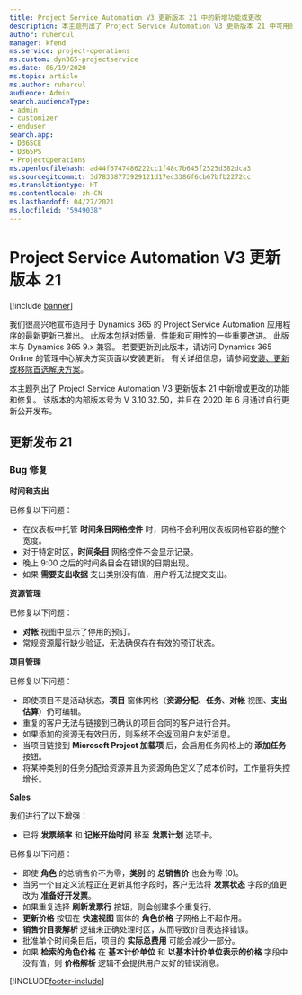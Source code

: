 ```yaml
---
title: Project Service Automation V3 更新版本 21 中的新增功能或更改
description: 本主题列出了 Project Service Automation V3 更新版本 21 中可用的功能和修复。
author: ruhercul
manager: kfend
ms.service: project-operations
ms.custom: dyn365-projectservice
ms.date: 06/19/2020
ms.topic: article
ms.author: ruhercul
audience: Admin
search.audienceType:
- admin
- customizer
- enduser
search.app:
- D365CE
- D365PS
- ProjectOperations
ms.openlocfilehash: ad44f6747486222cc1f48c7b645f2525d382dca3
ms.sourcegitcommit: 3d78338773929121d17ec3386f6cb67bfb2272cc
ms.translationtype: HT
ms.contentlocale: zh-CN
ms.lasthandoff: 04/27/2021
ms.locfileid: "5949038"
---
```

# <a name="project-service-automation-update-release-21-v3"></a>Project Service Automation V3 更新版本 21

[!include [banner](../includes/psa-now-project-operations.md)]

我们很高兴地宣布适用于 Dynamics 365 的 Project Service Automation 应用程序的最新更新已推出。 此版本包括对质量、性能和可用性的一些重要改进。 此版本与 Dynamics 365 9.x 兼容。 若要更新到此版本，请访问 Dynamics 365 Online 的管理中心解决方案页面以安装更新。 有关详细信息，请参阅[安装、更新或移除首选解决方案](/power-platform/admin/install-remove-preferred-solution)。

本主题列出了 Project Service Automation V3 更新版本 21 中新增或更改的功能和修复。 该版本的内部版本号为 V 3.10.32.50，并且在 2020 年 6 月通过自行更新公开发布。

## <a name="update-release-21"></a>更新发布 21

### <a name="bug-fixes"></a>Bug 修复

**时间和支出**

已修复以下问题：

- 在仪表板中托管 **时间条目网格控件** 时，网格不会利用仪表板网格容器的整个宽度。
- 对于特定时区，**时间条目** 网格控件不会显示记录。
- 晚上 9:00 之后的时间条目会在错误的日期出现。
- 如果 **需要支出收据** 支出类别没有值，用户将无法提交支出。

**资源管理**

已修复以下问题：

- **对帐** 视图中显示了停用的预订。
- 常规资源履行缺少验证，无法确保存在有效的预订状态。

**项目管理**

已修复以下问题：

- 即使项目不是活动状态，**项目** 窗体网格（**资源分配**、**任务**、**对帐** 视图、**支出估算**）仍可编辑。
- 重复的客户无法与链接到已确认的项目合同的客户进行合并。
- 如果添加的资源无有效日历，则系统不会返回用户友好消息。
- 当项目链接到 **Microsoft Project 加载项** 后，会启用任务网格上的 **添加任务** 按钮。
- 将某种类别的任务分配给资源并且为资源角色定义了成本价时，工作量将失控增长。

**Sales**

我们进行了以下增强：

- 已将 **发票频率** 和 **记帐开始时间** 移至 **发票计划** 选项卡。

已修复以下问题：

- 即使 **角色** 的总销售价不为零，**类别** 的 **总销售价** 也会为零 (0)。
- 当另一个自定义流程正在更新其他字段时，客户无法将 **发票状态** 字段的值更改为 **准备好开发票**。
- 如果重复选择 **刷新发票行** 按钮，则会创建多个重复行。
- **更新价格** 按钮在 **快速视图** 窗体的 **角色价格** 子网格上不起作用。
- **销售价目表解析** 逻辑未正确处理时区，从而导致价目表选择错误。
- 批准单个时间条目后，项目的 **实际总费用** 可能会减少一部分。
- 如果 **检索的角色价格** 在 **基本计价单位** 和 **以基本计价单位表示的价格** 字段中没有值，则 **价格解析** 逻辑不会提供用户友好的错误消息。


[!INCLUDE[footer-include](../includes/footer-banner.md)]